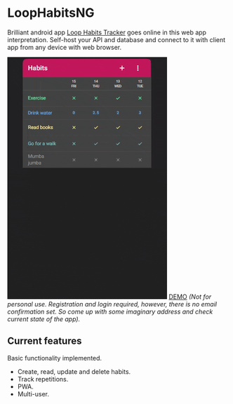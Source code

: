 # LoopHabitsNG

Brilliant android app [Loop Habits Tracker](https://github.com/iSoron/uhabits) goes online in this web app interpretation.
Self-host your API and database and connect to it with client app from any device with web browser.  

![](https://github.com/brovig/LoopHabitsNG/blob/master/demo.gif)
[DEMO](https://v1135323.hosted-by-vdsina.ru) _(Not for personal use. Registration and login required, however, there is no email confirmation set. So come up with some imaginary address and check current state of the app)._


## Current features

Basic functionality implemented.
- Create, read, update and delete habits.
- Track repetitions.
- PWA.
- Multi-user.